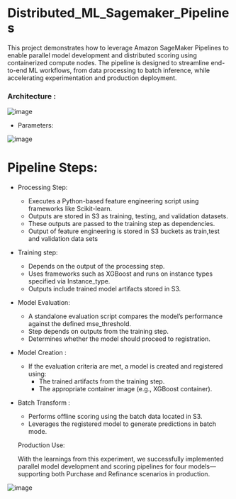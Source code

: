 # Distributed_ML_Sagemaker_Pipelines
This project demonstrates how to leverage Amazon SageMaker Pipelines to enable parallel model development and distributed scoring using containerized compute nodes. The pipeline is designed to streamline end-to-end ML workflows, from data processing to batch inference, while accelerating experimentation and production deployment.

### Architecture :

![image](https://github.com/user-attachments/assets/0adca7b6-0745-4f7a-b839-3221d1d79d6e)


* Parameters:

![image](https://github.com/user-attachments/assets/3312dabb-84be-407c-8b9c-b2e4f7469c58)
# Pipeline Steps:
* Processing Step:
   * Executes a Python-based feature engineering script using frameworks like Scikit-learn.
   * Outputs are stored in S3 as training, testing, and validation datasets.
   * These outputs are passed to the training step as dependencies.
   * Output of feature engineering is stored in S3 buckets as train,test and validation data sets
* Training step:
   * Depends on the output of the processing step.
   * Uses frameworks such as XGBoost and runs on instance types specified via Instance_type.
   * Outputs include trained model artifacts stored in S3.
* Model Evaluation:
     * A standalone evaluation script compares the model’s performance against the defined mse_threshold.
     * Step depends on outputs from the training step.
     * Determines whether the model should proceed to registration.
 * Model Creation :
    * If the evaluation criteria are met, a model is created and registered using:
        * The trained artifacts from the training step.
        * The appropriate container image (e.g., XGBoost container).
 * Batch Transform :
    * Performs offline scoring using the batch data located in S3.
    * Leverages the registered model to generate predictions in batch mode.
    
   Production Use:
   
   With the learnings from this experiment, we successfully implemented parallel model development and scoring pipelines for four models—supporting both Purchase and Refinance scenarios in production.
   
  ![image](https://github.com/user-attachments/assets/bf438d9f-2f86-48fb-aef7-5194f169949f)



   

